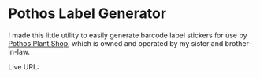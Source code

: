 # Pothos Label Generator

I made this little utility to easily generate barcode label stickers for use by [Pothos Plant Shop](https://www.google.com/maps/place/Pothos+Plant+Shop/@41.8238161,-71.3924239,16z/data=!3m1!4b1!4m6!3m5!1s0x89e4452dc448c947:0x1ccaedd52ccbfba!8m2!3d41.8238161!4d-71.3924239!16s%2Fg%2F11vx4p4xbg?entry=ttu), which is owned and operated by my sister and brother-in-law.

Live URL: <COMING SOON>
